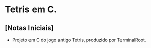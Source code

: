 # Tetris em C.

## [Notas Iniciais]
- Projeto em C do jogo antigo Tetris, produzido por TerminalRoot.
